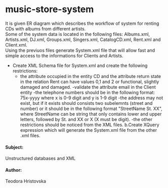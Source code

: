 # music-store-system
It is given ER diagram which describes the workflow of system for renting CDs with albums from different artists.  
Some of the system data is located in the following files: Albums.xml, Artists.xml, DJ.xml, Groups.xml, Singers.xml, CatalogCD.xml, Rent.xml and Client.xml.  
Using the previuos files generate System.xml file that will allow fast and simple access to the informations for Clients and Artists.  
* Create XML Schema file for System.xml and create the following restrictions:  
  * the attribute occupied in the entity CD and the attribute return state in the relation Rent can have values 0,1 and 2 or functional, slightly damaged and damaged.
		-validate the attribute email in the Client entity 
		-the telephone numbers should be in the following format: 75x-yyyy where x is 0-9 digit and y is 1-9 digit
		-the address may not exist, but if it exists should consists two subelemnts (street and number) 
		or it should be in the following format "StreetName St. XX", where StreetName can be string that only contains lower and upper letters, 
		followed by St. and XX or X (X must be digit).
		-the other restrictions should be noticed from the XML files.
	b.Create XQuery expression which will generate the System.xml file from the other .xml files.
	

#### Subject:
Unstructured databases and XML

#### Author:
Teodora Hristovska
